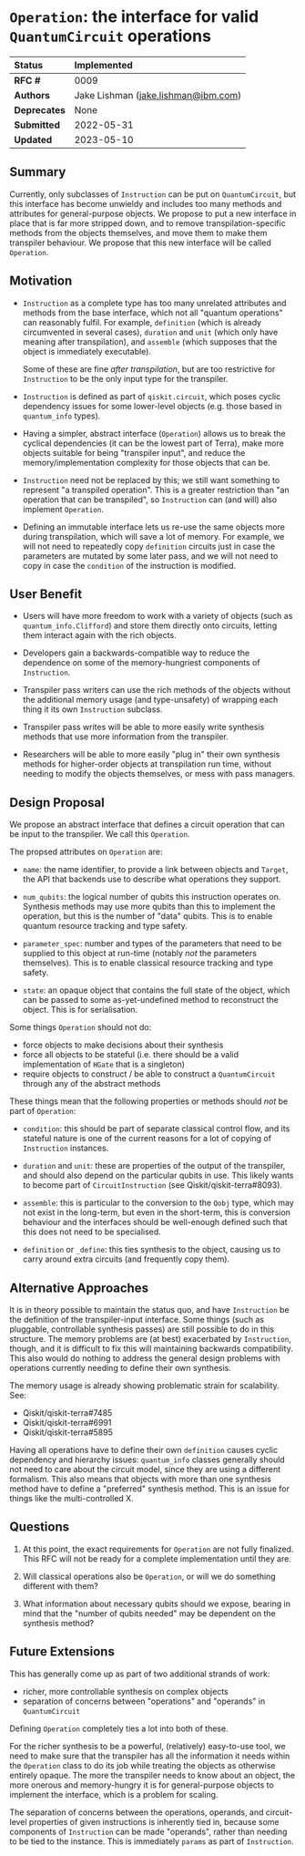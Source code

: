 # `Operation`: the interface for valid `QuantumCircuit` operations

| **Status**        | **Implemented**                              |
|:------------------|:---------------------------------------------|
| **RFC #**         | 0009                                         |
| **Authors**       | Jake Lishman (jake.lishman@ibm.com)          |
| **Deprecates**    | None                                         |
| **Submitted**     | 2022-05-31                                   |
| **Updated**       | 2023-05-10                                   |


## Summary

Currently, only subclasses of `Instruction` can be put on `QuantumCircuit`, but
this interface has become unwieldy and includes too many methods and attributes
for general-purpose objects.  We propose to put a new interface in place that is
far more stripped down, and to remove transpilation-specific methods from the
objects themselves, and move them to make them transpiler behaviour.  We propose
that this new interface will be called `Operation`.


## Motivation

- `Instruction` as a complete type has too many unrelated attributes and methods
  from the base interface, which not all "quantum operations" can reasonably
  fulfil.  For example, `definition` (which is already circumvented in several
  cases), `duration` and `unit` (which only have meaning after transpilation),
  and `assemble` (which supposes that the object is immediately executable).

  Some of these are fine _after transpilation_, but are too restrictive for
  `Instruction` to be the only input type for the transpiler.

- `Instruction` is defined as part of `qiskit.circuit`, which poses cyclic
  dependency issues for some lower-level objects (e.g. those based in
  `quantum_info` types).

- Having a simpler, abstract interface (`Operation`) allows us to break the
  cyclical dependencies (it can be the lowest part of Terra), make more objects
  suitable for being "transpiler input", and reduce the memory/implementation
  complexity for those objects that can be.

- `Instruction` need not be replaced by this; we still want something to
  represent "a transpiled operation".  This is a greater restriction than "an
  operation that can be transpiled", so `Instruction` can (and will) also
  implement `Operation`.

- Defining an immutable interface lets us re-use the same objects more during
  transpilation, which will save a lot of memory.  For example, we will not need
  to repeatedly copy `definition` circuits just in case the parameters are
  mutated by some later pass, and we will not need to copy in case the
  `condition` of the instruction is modified.


## User Benefit

- Users will have more freedom to work with a variety of objects (such as
  `quantum_info.Clifford`) and store them directly onto circuits, letting them
  interact again with the rich objects.

- Developers gain a backwards-compatible way to reduce the dependence on some of
  the memory-hungriest components of `Instruction`.

- Transpiler pass writers can use the rich methods of the objects without the
  additional memory usage (and type-unsafety) of wrapping each thing it its own
  `Instruction` subclass.

- Transpiler pass writes will be able to more easily write synthesis methods
  that use more information from the transpiler.

- Researchers will be able to more easily "plug in" their own synthesis methods
  for higher-order objects at transpilation run time, without needing to modify
  the objects themselves, or mess with pass managers.


## Design Proposal

We propose an abstract interface that defines a circuit operation that can be
input to the transpiler.  We call this `Operation`.

The propsed attributes on `Operation` are:

- `name`: the name identifier, to provide a link between objects and `Target`,
  the API that backends use to describe what operations they support.

- `num_qubits`: the logical number of qubits this instruction operates on.
  Synthesis methods may use more qubits than this to implement the operation,
  but this is the number of "data" qubits.  This is to enable quantum resource
  tracking and type safety.

- `parameter_spec`: number and types of the parameters that need to be supplied
  to this object at run-time (notably _not_ the parameters themselves).  This is
  to enable classical resource tracking and type safety.

- `state`: an opaque object that contains the full state of the object, which
  can be passed to some as-yet-undefined method to reconstruct the object.  This
  is for serialisation.

Some things `Operation` should not do:

- force objects to make decisions about their synthesis
- force all objects to be stateful (i.e. there should be a valid implementation
  of `HGate` that is a singleton)
- require objects to construct / be able to construct a `QuantumCircuit` through
  any of the abstract methods

These things mean that the following properties or methods should _not_ be part
of `Operation`:

- `condition`: this should be part of separate classical control flow, and its
  stateful nature is one of the current reasons for a lot of copying of
  `Instruction` instances.

- `duration` and `unit`: these are properties of the output of the transpiler,
  and should also depend on the particular qubits in use.  This likely wants to
  become part of `CircuitInstruction` (see Qiskit/qiskit-terra#8093).

- `assemble`: this is particular to the conversion to the `Qobj` type, which may
  not exist in the long-term, but even in the short-term, this is conversion
  behaviour and the interfaces should be well-enough defined such that this does
  not need to be specialised.

- `definition` or `_define`: this ties synthesis to the object, causing us to
  carry around extra circuits (and frequently copy them).


## Alternative Approaches

It is in theory possible to maintain the status quo, and have `Instruction` be
the definition of the transpiler-input interface.  Some things (such as
pluggable, controllable synthesis passes) are still possible to do in this
structure.  The memory problems are (at best) exacerbated by `Instruction`,
though, and it is difficult to fix this will maintaining backwards
compatibility.  This also would do nothing to address the general design
problems with operations currently needing to define their own synthesis.

The memory usage is already showing problematic strain for scalability.  See:

- Qiskit/qiskit-terra#7485
- Qiskit/qiskit-terra#6991
- Qiskit/qiskit-terra#5895

Having all operations have to define their own `definition` causes cyclic
dependency and hierarchy issues: `quantum_info` classes generally should not
need to care about the circuit model, since they are using a different
formalism.  This also means that objects with more than one synthesis method
have to define a "preferred" synthesis method.  This is an issue for things like
the multi-controlled X.


## Questions

1. At this point, the exact requirements for `Operation` are not fully
   finalized.  This RFC will not be ready for a complete implementation until they are.

2. Will classical operations also be `Operation`, or will we do something
   different with them?

3. What information about necessary qubits should we expose, bearing in mind
   that the "number of qubits needed" may be dependent on the synthesis method?


## Future Extensions

This has generally come up as part of two additional strands of work:

- richer, more controllable synthesis on complex objects
- separation of concerns between "operations" and "operands" in `QuantumCircuit`

Defining `Operation` completely ties a lot into both of these.

For the richer synthesis to be a powerful, (relatively) easy-to-use tool, we
need to make sure that the transpiler has all the information it needs within
the `Operation` class to do its job while treating the objects as otherwise
entirely opaque.  The more the transpiler needs to know about an object, the
more onerous and memory-hungry it is for general-purpose objects to implement
the interface, which is a problem for scaling.

The separation of concerns between the operations, operands, and circuit-level
properties of given instructions is inherently tied in, because some components
of `Instruction` can be made "operands", rather than needing to be tied to the
instance.  This is immediately `params` as part of `Instruction`.
